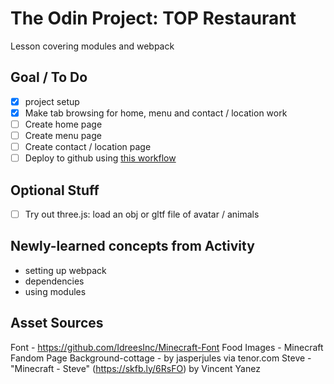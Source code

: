 # The Odin Project: TOP Restaurant
Lesson covering modules and webpack

## Goal / To Do
- [x] project setup
- [x] Make tab browsing for home, menu and contact / location work
- [ ] Create home page
- [ ] Create menu page
- [ ] Create contact / location page
- [ ] Deploy to github using [this workflow](https://gist.github.com/cobyism/4730490)

## Optional Stuff
- [ ] Try out three.js: load an obj or gltf file of avatar / animals

## Newly-learned concepts from Activity
- setting up webpack
- dependencies
- using modules

## Asset Sources
Font - https://github.com/IdreesInc/Minecraft-Font
Food Images - Minecraft Fandom Page
Background-cottage - by jasperjules via tenor.com
Steve - "Minecraft - Steve" (https://skfb.ly/6RsFO) by Vincent Yanez